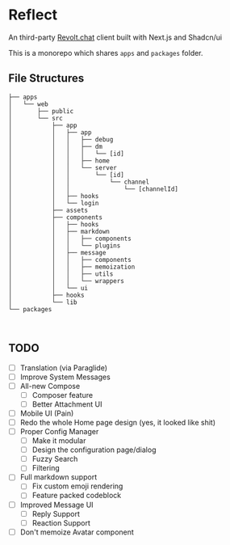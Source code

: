 # Reflect

An third-party [Revolt.chat](https://revolt.chat) client built with Next.js and Shadcn/ui

This is a monorepo which shares `apps` and `packages` folder.

## File Structures

```
├── apps
│   └── web
│       ├── public
│       └── src
│           ├── app
│           │   ├── app
│           │   │   ├── debug
│           │   │   ├── dm
│           │   │   │   └── [id]
│           │   │   ├── home
│           │   │   └── server
│           │   │       └── [id]
│           │   │           └── channel
│           │   │               └── [channelId]
│           │   ├── hooks
│           │   └── login
│           ├── assets
│           ├── components
│           │   ├── hooks
│           │   ├── markdown
│           │   │   ├── components
│           │   │   └── plugins
│           │   ├── message
│           │   │   ├── components
│           │   │   ├── memoization
│           │   │   ├── utils
│           │   │   └── wrappers
│           │   └── ui
│           ├── hooks
│           └── lib
└── packages



```

## TODO

- [ ] Translation (via Paraglide)
- [ ] Improve System Messages
- [ ] All-new Compose
    - [ ] Composer feature
    - [ ] Better Attachment UI
- [ ] Mobile UI (Pain)
- [ ] Redo the whole Home page design (yes, it looked like shit)
- [ ] Proper Config Manager 
    - [ ] Make it modular
    - [ ] Design the configuration page/dialog
    - [ ] Fuzzy Search
    - [ ] Filtering
- [ ] Full markdown support
    - [ ] Fix custom emoji rendering
    - [ ] Feature packed codeblock
- [ ] Improved Message UI
    - [ ] Reply Support
    - [ ] Reaction Support
- [ ] Don't memoize Avatar component